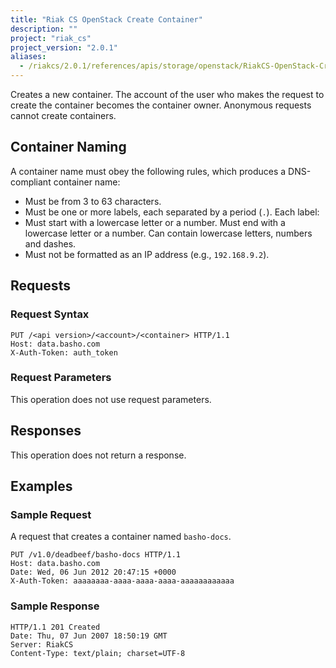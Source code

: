 ```yaml
---
title: "Riak CS OpenStack Create Container"
description: ""
project: "riak_cs"
project_version: "2.0.1"
aliases:
  - /riakcs/2.0.1/references/apis/storage/openstack/RiakCS-OpenStack-Create-Container
---
```


Creates a new container. The account of the user who makes the request to create the container becomes the container owner. Anonymous requests cannot create containers.

## Container Naming

A container name must obey the following rules, which produces a DNS-compliant container name:

* Must be from 3 to 63 characters.
* Must be one or more labels, each separated by a period (`.`). Each label:
* Must start with a lowercase letter or a number. Must end with a lowercase letter or a number. Can contain lowercase letters, numbers and dashes.
* Must not be formatted as an IP address (e.g., `192.168.9.2`).

## Requests

### Request Syntax

```http
PUT /<api version>/<account>/<container> HTTP/1.1
Host: data.basho.com
X-Auth-Token: auth_token
```

### Request Parameters

This operation does not use request parameters.

## Responses

This operation does not return a response.

## Examples

### Sample Request

A request that creates a container named `basho-docs`.

```http
PUT /v1.0/deadbeef/basho-docs HTTP/1.1
Host: data.basho.com
Date: Wed, 06 Jun 2012 20:47:15 +0000
X-Auth-Token: aaaaaaaa-aaaa-aaaa-aaaa-aaaaaaaaaaaa
```

### Sample Response

```http
HTTP/1.1 201 Created
Date: Thu, 07 Jun 2007 18:50:19 GMT
Server: RiakCS
Content-Type: text/plain; charset=UTF-8
```
